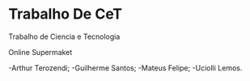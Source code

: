 # Trabalho De CeT

Trabalho de Ciencia e Tecnologia

Online Supermaket


-Arthur Terozendi;
-Guilherme Santos;
-Mateus Felipe;
-Uciolli Lemos.
